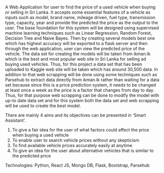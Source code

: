 A Web Application for user to find the price of a used vehicle when buying or selling in Sri Lanka. It accepts some essential features of a vehicle as inputs such as model, brand name, mileage driven, fuel type, transmission type, capacity, year and provide the predicted the price as the output to the user. The base foundation for this system will be designed using supervised machine learning techniques such as Linear Regression, Random Forest, Decision Tree and Naive Bayes. Then by creating several models best one which has highest accuracy will be exported to a flask server and then through the web application, user can view the predicted price of the vehicle. The data set for creating the models will be taken from ikman.lk which is the best and most popular web site in Sri Lanka for selling ad buying used vehicles. Thus, for this project a data set that has been uploaded to Kaggle web site will be taken which has around 30,500 data. In addition to that web scrapping will be done using some techniques such as Parsehub to extract data directly from ikman.lk rather than waiting for a data set because since this is a price prediction system, it needs to be changed at least once a week as the price is a factor that changes from day to day. Thus, for that purpose web scrapping can be done to modify the model with up-to date data set and for this system both the data set and web scrapping will be used to create the best model.

There are mainly 4 aims and its objectives can be presented in ‘Smart Assistant’.

01. To give a fair idea for the user of what factors could affect the price when buying a used vehicle
02. To enable user to search vehicle prices without any skepticism
03. To find available vehicle prices accurately easily at anytime
04. To give an idea for the user about alternative vehicles that is similar to the predicted price

Technologies: Python, React JS, Mongo DB, Flask, Bootstrap, Parsehub